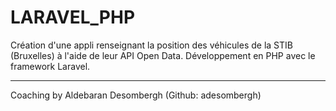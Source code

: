 # LARAVEL_PHP

Création d'une appli renseignant la position des véhicules de la STIB (Bruxelles) à l'aide de leur API Open Data. Développement en PHP avec le framework Laravel.

**************************************************************************************
Coaching by Aldebaran Desombergh (Github: adesombergh)
